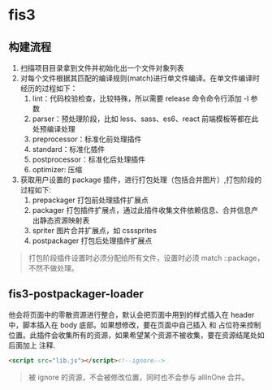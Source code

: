 # fis3

## 构建流程
1. 扫描项目目录拿到文件并初始化出一个文件对象列表
2. 对每个文件根据其匹配的编译规则(match)进行单文件编译。在单文件编译时经历的过程如下：
    1. lint：代码校验检查，比较特殊，所以需要 release 命令命令行添加 -l 参数
    2. parser：预处理阶段，比如 less、sass、es6、react 前端模板等都在此处预编译处理
    3. preprocessor：标准化前处理插件
    4. standard：标准化插件
    6. postprocessor：标准化后处理插件
    7. optimizer: 压缩
3. 获取用户设置的 package 插件，进行打包处理（包括合并图片）,打包阶段的过程如下:
    1. prepackager 打包前处理插件扩展点
    2. packager 打包插件扩展点，通过此插件收集文件依赖信息、合并信息产出静态资源映射表
    3. spriter 图片合并扩展点，如 csssprites
    4. postpackager 打包后处理插件扩展点
> 打包阶段插件设置时必须分配给所有文件，设置时必须 match ::package，不然不做处理。

## fis3-postpackager-loader
他会将页面中的零散资源进行整合，默认会把页面中用到的样式插入在 header 中，脚本插入在 body 底部。如果想修改，要在页面中自己插入<!--SCRIPT_PLACEHOLDER--> 和 <!--STYLE_PLACEHOLDER--> 占位符来控制位置。此插件会收集所有的资源，如果希望某个资源不被收集，要在资源结尾处如 </script> 后面加上 <!--ignore--> 注释.
```html
<script src="lib.js"></script><!--ignore-->
```

> 被 ignore 的资源，不会被修改位置，同时也不会参与 allInOne 合并。